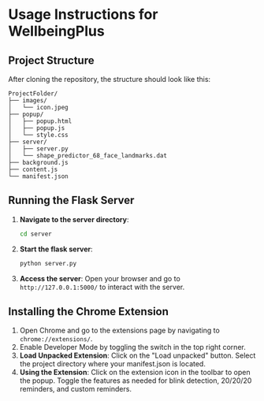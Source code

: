 # Usage Instructions for WellbeingPlus

## Project Structure
After cloning the repository, the structure should look like this:

```
ProjectFolder/
├── images/
│   └── icon.jpeg
├── popup/
│   ├── popup.html
│   ├── popup.js
│   └── style.css
├── server/
│   ├── server.py
│   └── shape_predictor_68_face_landmarks.dat
├── background.js
├── content.js
└── manifest.json
```

## Running the Flask Server
1. **Navigate to the server directory**:
   ```bash
   cd server
2. **Start the flask server**:
   ```bash
   python server.py
3. **Access the server**: 
   Open your browser and go to `http://127.0.0.1:5000/` to interact with the server.

## Installing the Chrome Extension
1. Open Chrome and go to the extensions page by navigating to `chrome://extensions/`.
2. Enable Developer Mode by toggling the switch in the top right corner.
3. **Load Unpacked Extension**:
   Click on the "Load unpacked" button.
   Select the project directory where your manifest.json is located.
4. **Using the Extension**:
   Click on the extension icon in the toolbar to open the popup.
   Toggle the features as needed for blink detection, 20/20/20 reminders, and custom reminders.
